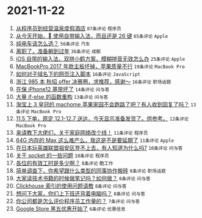 # 2021-11-22

1. [从程序员到经营温泉度假酒店](https://www.v2ex.com/t/817022) `87条评论` `程序员`
1. [从今天开始， 使用自带输入法，而且还是 26 键](https://www.v2ex.com/t/817021) `65条评论` `Apple`
1. [纯电车该怎么选？](https://www.v2ex.com/t/817033) `56条评论` `汽车`
1. [离职了，准备躺到过年](https://www.v2ex.com/t/817041) `36条评论` `成都`
1. [iOS 自带的输入法，双拼小鹤方案，模糊拼音无效怎么办](https://www.v2ex.com/t/817060) `25条评论` `Apple`
1. [MacBookPro 2017 年款主板坏掉，苹果质量不行](https://www.v2ex.com/t/817035) `19条评论` `MacBook Pro`
1. [如何对子域名下的网页注入脚本](https://www.v2ex.com/t/817047) `16条评论` `JavaScript`
1. [浙江 985 本 秋招 offer 决赛圈，求推荐，感谢～](https://www.v2ex.com/t/817038) `16条评论` `职场话题`
1. [在保 iPhone12 基带坏了](https://www.v2ex.com/t/817028) `14条评论` `问与答`
1. [大量 if-else 的函数重构](https://www.v2ex.com/t/817071) `13条评论` `问与答`
1. [淘宝上 3 皇冠的 machome 苹果家园不会跑路了吧？有人收到回复了吗？](https://www.v2ex.com/t/817065) `13条评论` `MacBook Pro`
1. [11.5 下单，原定 12.1-12.7 送达，今天显示准备发货了。供参考。](https://www.v2ex.com/t/817050) `12条评论` `MacBook Pro`
1. [来请教下大佬们，关于家庭网络改个线！](https://www.v2ex.com/t/817064) `11条评论` `程序员`
1. [64G 内存的 Max 这么难产么，我这是不是要延期了](https://www.v2ex.com/t/817030) `11条评论` `Apple`
1. [在日本玩英雄联盟祖安区登不上去，有人知道为什么吗?](https://www.v2ex.com/t/817029) `10条评论` `问与答`
1. [关于 socket 的一些问题](https://www.v2ex.com/t/817019) `10条评论` `程序员`
1. [各位的有效工时是多少啊？](https://www.v2ex.com/t/817092) `8条评论` `酷工作`
1. [简单调查下，你希望跟什么类型的同事协作搬砖](https://www.v2ex.com/t/817066) `8条评论` `职场话题`
1. [大家读技术书籍的时候做笔记吗？如何做？](https://www.v2ex.com/t/817049) `8条评论` `问与答`
1. [Clickhouse 索引的使用问题请教](https://www.v2ex.com/t/817048) `8条评论` `问与答`
1. [想问下大家，你们上下班还背着电脑吗？](https://www.v2ex.com/t/817051) `8条评论` `问与答`
1. [你公司都是怎么评价程序员工作量的？](https://www.v2ex.com/t/817025) `7条评论` `问与答`
1. [Google Store 黑五优惠开始了](https://www.v2ex.com/t/817081) `6条评论` `优惠信息`
